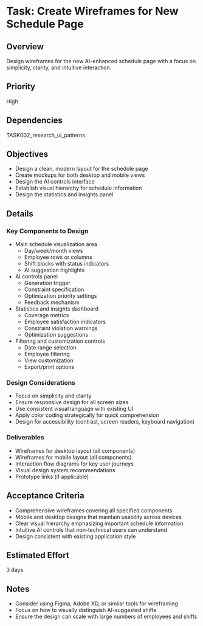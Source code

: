 # Task: Create Wireframes for New Schedule Page

## Overview
Design wireframes for the new AI-enhanced schedule page with a focus on simplicity, clarity, and intuitive interaction.

## Priority
High

## Dependencies
TASK002_research_ui_patterns

## Objectives
- Design a clean, modern layout for the schedule page
- Create mockups for both desktop and mobile views
- Design the AI controls interface
- Establish visual hierarchy for schedule information
- Design the statistics and insights panel

## Details

### Key Components to Design
- Main schedule visualization area
  - Day/week/month views
  - Employee rows or columns
  - Shift blocks with status indicators
  - AI suggestion highlights
- AI controls panel
  - Generation trigger
  - Constraint specification
  - Optimization priority settings
  - Feedback mechanism
- Statistics and insights dashboard
  - Coverage metrics
  - Employee satisfaction indicators
  - Constraint violation warnings
  - Optimization suggestions
- Filtering and customization controls
  - Date range selection
  - Employee filtering
  - View customization
  - Export/print options

### Design Considerations
- Focus on simplicity and clarity
- Ensure responsive design for all screen sizes
- Use consistent visual language with existing UI
- Apply color coding strategically for quick comprehension
- Design for accessibility (contrast, screen readers, keyboard navigation)

### Deliverables
- Wireframes for desktop layout (all components)
- Wireframes for mobile layout (all components)
- Interaction flow diagrams for key user journeys
- Visual design system recommendations
- Prototype links (if applicable)

## Acceptance Criteria
- Comprehensive wireframes covering all specified components
- Mobile and desktop designs that maintain usability across devices
- Clear visual hierarchy emphasizing important schedule information
- Intuitive AI controls that non-technical users can understand
- Design consistent with existing application style

## Estimated Effort
3 days

## Notes
- Consider using Figma, Adobe XD, or similar tools for wireframing
- Focus on how to visually distinguish AI-suggested shifts
- Ensure the design can scale with large numbers of employees and shifts